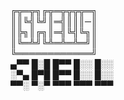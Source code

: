 <div class="ausgabe" id="myout1">╔╦═╦╗╔╦═╦╦╦╦═╗<br>║║╚╣╚╝║═╣║║║─║<br>║╠╗║╔╗║═╣╚╣╚╗║<br>║╚═╩╝╚╩═╩═╩═╝║<br>╚════════════╝</div></div>


<div class="ausfatt" id="myoutL">▄▀▀ █░█ █▀▀ █░░ █░░ <br>░▀▄ █▀█ █▀▀ █░░ █░░ <br>▀▀░ ▀░▀ ▀▀▀ ▀▀▀ ▀▀▀ </div>
